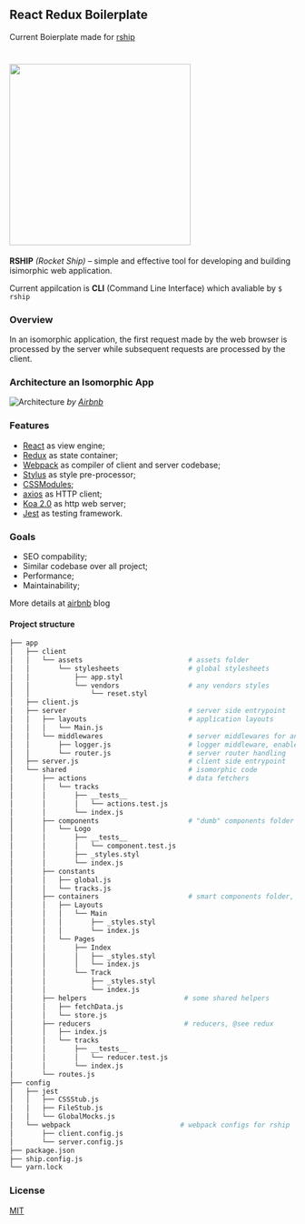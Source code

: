 ## React Redux Boilerplate

Current Boierplate made for [rship](https://github.com/rambler-digital-solutions/rship)

# <a href='https://github.com/rambler-digital-solutions/rship'><img src='https://github.com/rambler-digital-solutions/rship/blob/master/docs/logo/logo.png?raw=true' width='319px'/></a>

**RSHIP** *(Rocket Ship)* – simple and effective tool for developing and building isimorphic web application.

Current appilcation is **CLI** (Command Line Interface) which avaliable by ```$ rship```

### Overview

In an isomorphic application, the first request made by the web browser is processed by the server while subsequent requests are processed by the client.

### Architecture an Isomorphic App
![Architecture](http://nerds.airbnb.com/wp-content/uploads/2013/11/isomorphic-client-server-mvc.png)
*by [Airbnb](http://nerds.airbnb.com/isomorphic-javascript-future-web-apps/)*

### Features
- [React](https://facebook.github.io/react/) as view engine;
- [Redux](https://github.com/reactjs/redux) as state container;
- [Webpack](https://webpack.github.io/) as compiler of client and server codebase;
- [Stylus](http://stylus-lang.com/) as style pre-processor;
- [CSSModules](https://github.com/css-modules/css-modules);
- [axios](https://github.com/mzabriskie/axios) as HTTP client;
- [Koa 2.0](http://koajs.com/) as http web server;
- [Jest](https://facebook.github.io/jest/) as testing framework.

### Goals
- SEO compability;
- Similar codebase over all project;
- Performance;
- Maintainability;

More details at [airbnb](http://nerds.airbnb.com/isomorphic-javascript-future-web-apps/) blog


#### Project structure
```bash
├── app
│   ├── client
│   │   └── assets                          # assets folder
│   │       └── stylesheets                 # global stylesheets
│   │           ├── app.styl
│   │           └── vendors                 # any vendors styles
│   │               └── reset.styl
│   ├── client.js
│   ├── server                              # server side entrypoint
│   │   ├── layouts                         # application layouts
│   │   │   └── Main.js
│   │   └── middlewares                     # server middlewares for any logic
│   │       ├── logger.js                   # logger middleware, enabled only for development NODE_ENV
│   │       └── router.js                   # server router handling
│   ├── server.js                           # client side entrypoint
│   └── shared                              # isomorphic code
│       ├── actions                         # data fetchers
│       │   └── tracks
│       │       ├── __tests__
│       │       │   └── actions.test.js
│       │       └── index.js
│       ├── components                      # "dumb" components folder
│       │   └── Logo
│       │       ├── __tests__
│       │       │   └── component.test.js
│       │       ├── _styles.styl
│       │       └── index.js
│       ├── constants
│       │   ├── global.js
│       │   └── tracks.js
│       ├── containers                      # smart components folder, as container
│       │   ├── Layouts
│       │   │   └── Main
│       │   │       ├── _styles.styl
│       │   │       └── index.js
│       │   └── Pages
│       │       ├── Index
│       │       │   ├── _styles.styl
│       │       │   └── index.js
│       │       └── Track
│       │           ├── _styles.styl
│       │           └── index.js
│       ├── helpers                        # some shared helpers
│       │   ├── fetchData.js
│       │   └── store.js
│       ├── reducers                       # reducers, @see redux
│       │   ├── index.js
│       │   └── tracks
│       │       ├── __tests__
│       │       │   └── reducer.test.js
│       │       └── index.js
│       └── routes.js
├── config
│   ├── jest
│   │   ├── CSSStub.js
│   │   ├── FileStub.js
│   │   └── GlobalMocks.js
│   └── webpack                           # webpack configs for rship
│       ├── client.config.js
│       └── server.config.js
├── package.json
├── ship.config.js
└── yarn.lock
```

### License
[MIT](./LICENSE.txt)
